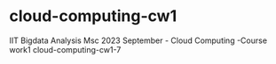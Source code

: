 # cloud-computing-cw1
IIT Bigdata Analysis Msc 2023 September - Cloud Computing -Course work1
cloud-computing-cw1-7